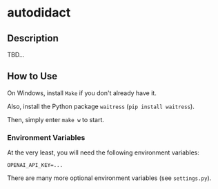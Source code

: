 # autodidact

## Description

TBD...

## How to Use

On Windows, install `Make` if you don't already have it.

Also, install the Python package `waitress` (`pip install waitress`).

Then, simply enter `make w` to start.

### Environment Variables

At the very least, you will need the following environment variables:
```shell
OPENAI_API_KEY=...
```

There are many more optional environment variables (see `settings.py`).
